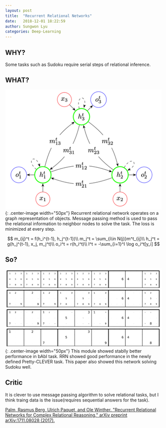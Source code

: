 ```yaml
---
layout: post
title:  "Recurrent Relational Networks"
date:   2018-12-01 18:22:59
author: Sungwon Lyu
categories: Deep-Learning
---
```


## WHY? 
Some tasks such as Sudoku require serial steps of relational inference.

## WHAT?
![image](/assets/images/rrn1.png){: .center-image width="50px"}
Recurrent relational network operates on a graph representation of objects. Message passing method is used to pass the relational information to neighbor nodes to solve the task. The loss is minimized at every step.

$$
m_{ij}^t = f(h_i^{t-1}, h_j^{t-1})\\
m_j^t = \sum_{i\in N(j)}m^t_{ij}\\
h_j^t = g(h_j^{t-1}, x_j, m_j^t)\\
o_i^t = r(h_i^t)\\
l^t = -\sum_{i=1}^I \log o_i^t[y_i]
$$

## So?
![image](/assets/images/rrn2.png){: .center-image width="50px"}
This module showed stablly better performance in bAbI task. RRN showed good performance in the newly defined Pretty-CLEVER task. This paper also showed this network solving Sudoku well. 

## Critic
It is clever to use message passing algorithm to solve relational tasks, but I think traing data is the issue(requires sequential answers for the task).

[Palm, Rasmus Berg, Ulrich Paquet, and Ole Winther. "Recurrent Relational Networks for Complex Relational Reasoning." arXiv preprint arXiv:1711.08028 (2017).](https://arxiv.org/abs/1806.01822)
